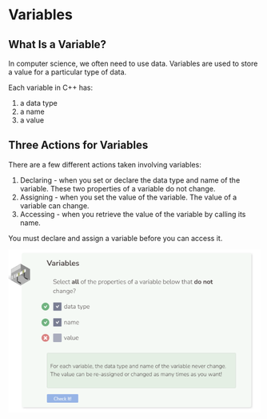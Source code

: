 # Variables
## What Is a Variable?
In computer science, we often need to use data. Variables are used to store a value for a particular type of data.

Each variable in C++ has:
1. a data type
2. a name
3. a value

## Three Actions for Variables
There are a few different actions taken involving variables:
1. Declaring - when you set or declare the data type and name of the variable. These two properties of a variable do not change.
2. Assigning - when you set the value of the variable. The value of a variable can change.
3. Accessing - when you retrieve the value of the variable by calling its name.

You must declare and assign a variable before you can access it.

![Question 1](_assets/Q1.png)